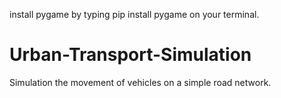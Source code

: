install pygame by typing pip install pygame on your terminal.
# Urban-Transport-Simulation
 Simulation  the movement of vehicles on a simple road network.
